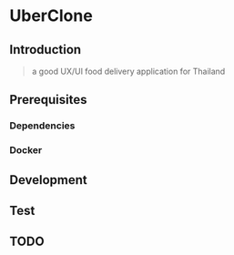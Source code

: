# UberClone

## Introduction

> a good UX/UI food delivery application for Thailand

## Prerequisites

### Dependencies

### Docker

## Development

## Test

## TODO
